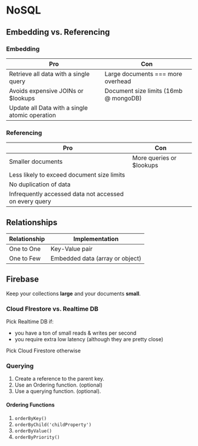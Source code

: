 # NoSQL

## Embedding vs. Referencing

### Embedding

| Pro | Con |
| --- | --- |
| Retrieve all data with a single query | Large documents === more overhead |
| Avoids expensive JOINs or $lookups | Document size limits (16mb @ mongoDB) |
| Update all Data with a single atomic operation |

### Referencing

| Pro | Con |
| --- | --- |
| Smaller documents | More queries or $lookups |
| Less likely to exceed document size limits |
| No duplication of data |
| Infrequently accessed data not accessed on every query |

## Relationships


| Relationship | Implementation |
| --- | --- |
| One to One | Key-Value pair |
| One to Few | Embedded data (array or object) |


## Firebase

Keep your collections **large** and your documents **small**.

### Cloud FIrestore vs. Realtime DB

Pick Realtime DB if:

- you have a ton of small reads & writes per second
- you require extra low latency (although they are pretty close)

Pick Cloud Firestore otherwise

### Querying

1. Create a reference to the parent key.
2. Use an Ordering function. (optional)
3. Use a querying function. (optional).

#### Ordering Functions

1. `orderByKey()`
2. `orderByChild('childProperty')`
3. `orderByValue()`
4. `orderByPriority()`
